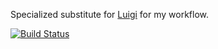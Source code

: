 Specialized substitute for [Luigi](https://luigi.readthedocs.org) for my
workflow.

[![Build Status](https://travis-ci.org/emallson/waluigi.svg?branch=master)](https://travis-ci.org/emallson/waluigi)

